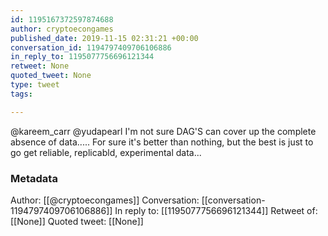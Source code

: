 ```yaml
---
id: 1195167372597874688
author: cryptoecongames
published_date: 2019-11-15 02:31:21 +00:00
conversation_id: 1194797409706106886
in_reply_to: 1195077756696121344
retweet: None
quoted_tweet: None
type: tweet
tags:

---
```


@kareem_carr @yudapearl I'm not sure DAG'S can cover up the complete absence of data..... For sure it's better than nothing, but the best is just to go get reliable, replicabld, experimental data...

### Metadata

Author: [[@cryptoecongames]]
Conversation: [[conversation-1194797409706106886]]
In reply to: [[1195077756696121344]]
Retweet of: [[None]]
Quoted tweet: [[None]]
